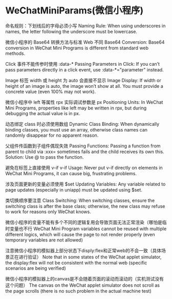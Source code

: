 # WeChatMiniParams(微信小程序)

命名规则：下划线后的字母必须小写
Naming Rule: When using underscores in names, the letter following the underscore must be lowercase.

微信小程序的 Base64 转换方法与标准 Web 不同
Base64 Conversion: Base64 conversion in WeChat Mini Programs is different from standard web methods.

Click 事件不能传参时使用 :data-*
Passing Parameters in Click: If you can’t pass parameters directly in a click event, use :data-*="parameter" instead.

Image 标签 width 或 height 为 auto 会直接不显示
Image Display: If width or height of an image is auto, the image won’t show at all. You must provide a concrete value (even 100% may not work).

微信小程序中 left 等属性 rpx 实际调试参数是 px
Positioning Units: In WeChat Mini Programs, properties like left may be written in rpx, but during debugging the actual value is in px.

动态绑定 class 时必须使用数组
Dynamic Class Binding: When dynamically binding classes, you must use an array, otherwise class names can randomly disappear for no apparent reason.

父组件传函数到子组件偶现失效
Passing Functions: Passing a function from parent to child via :xxx= sometimes fails and the child receives its own this. Solution: Use @ to pass the function.

避免在标签上直接使用 v-if
v-if Usage: Never put v-if directly on elements in WeChat Mini Programs, it can cause big, frustrating problems.

涉及页面更新的变量必须使用 $set
Updating Variables: Any variable related to page updates (especially in uniapp) must be updated using $set.

类切换顺序要注意
Class Switching: When switching classes, ensure the switching class is after the base class; otherwise, the new class may refuse to work for reasons only WeChat knows.

微信小程序的变量不能有多个不同的逻辑复用会导致页面无法正常渲染（哪怕是临时变量也不行
WeChat Mini Program variables cannot be reused with multiple different logics, which will cause the page to not render properly (even temporary variables are not allowed)

注意微信小程序的模拟器上部分状态下disply:flex和正常web的不会一致（具体场景正在进行验证）
Note that in some states of the WeChat applet simulator, the display:flex will not be consistent with the normal web (specific scenarios are being verified)

微信小程序的模拟器上的canvas是不会随着页面的滚动而滚动的（实机测试没有这个问题）
The canvas on the WeChat applet simulator does not scroll as the page scrolls (there is no such problem in the actual machine test)





